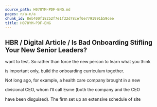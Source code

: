 ```yaml
---
source_path: H078YM-PDF-ENG.md
pages: n/a-n/a
chunk_id: 8eb400f18252f7e1f32d78cef0e7791991b59cee
title: H078YM-PDF-ENG
---
```

## HBR / Digital Article / Is Bad Onboarding Stifling Your New Senior Leaders?

want to test. So rather than force the new person to learn what you think

is important only, build the onboarding curriculum together.

Not long ago, for example, a health care company brought in a new

divisional CEO, whom I’ll call Esme (both the company and the CEO

have been disguised). The ﬁrm set up an extensive schedule of site
